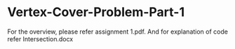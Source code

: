 # Vertex-Cover-Problem-Part-1

For the overview, please refer assignment 1.pdf. And for explanation of code refer Intersection.docx

